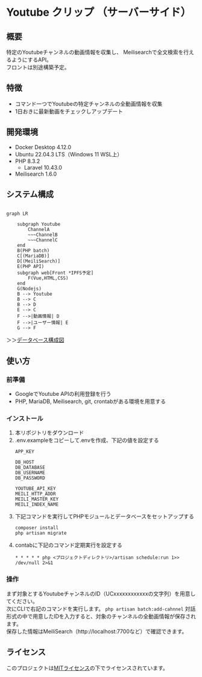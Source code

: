 # Youtube クリップ （サーバーサイド）

## 概要

特定のYoutubeチャンネルの動画情報を収集し、
Meilisearchで全文検索を行えるようにするAPI。  
フロントは別途構築予定。

## 特徴
- コマンド一つでYoutubeの特定チャンネルの全動画情報を収集
- 1日おきに最新動画をチェックしアップデート

## 開発環境
- Docker Desktop 4.12.0
- Ubuntu 22.04.3 LTS（Windows 11 WSL上）
- PHP 8.3.2
    - Laravel 10.43.0
- Meilisearch 1.6.0

## システム構成  

```mermaid

graph LR

    subgraph Youtube
        ChannelA
        ~~~ChannelB
        ~~~ChannelC
    end
    B(PHP batch)
    C[(MariaDB)]
    D[(MeiliSearch)]
    E(PHP API)
    subgraph web[Front *IPFS予定]
        F(Vue,HTML,CSS)
    end
    G(Nodejs)
    B --> Youtube
    B --> C
    B --> D
    E --> C
    F -->|動画情報| D
    F -->|ユーザー情報| E
    G --> F
```

＞＞[データベース構成図](./docs/databse.md)

## 使い方
### 前準備
- GoogleでYoutube APIの利用登録を行う
- PHP, MariaDB, Meilisearch, git, crontabがある環境を用意する

### インストール
1. 本リポジトリをダウンロード
2. .env.exampleをコピーして.envを作成、下記の値を設定する  
    ```
    APP_KEY
    
    DB_HOST
    DB_DATABASE
    DB_USERNAME
    DB_PASSWORD

    YOUTUBE_API_KEY
    MEILI_HTTP_ADDR
    MEILI_MASTER_KEY
    MEILI_INDEX_NAME
    ```
3. 下記コマンドを実行してPHPモジュールとデータベースをセットアップする
    ```
    composer install
    php artisan migrate
    ```
4. contabに下記のコマンド定期実行を設定する
    ```
    * * * * * php <プロジェクトディレクトリ>/artisan schedule:run 1>> /dev/null 2>&1
    ```


### 操作
まず対象とするYoutubeチャンネルのID（UCxxxxxxxxxxxxの文字列）を用意してください。  
次にCLIで右記のコマンドを実行します。
    ```
     php artisan batch:add-cahnnel
    ```
対話形式の中で用意したIDを入力すると、対象のチャンネルの全動画情報が保存されます。  
保存した情報はMeiliSearch（http://localhost:7700など）で確認できます。


## ライセンス

このプロジェクトは[MITライセンス](LICENSE)の下でライセンスされています。

